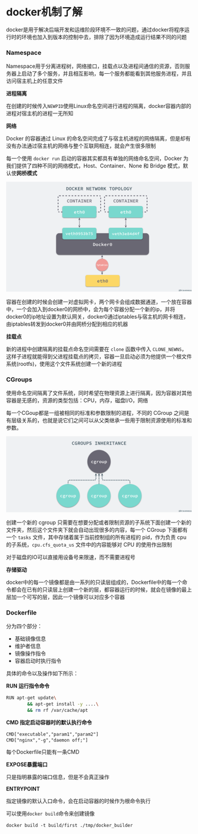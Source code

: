 # docker机制了解

docker是用于解决后端开发和运维阶段环境不一致的问题，通过docker将程序运行时的环境也加入到版本的控制中去，排除了因为环境造成运行结果不同的问题

### Namespace

Namespace用于分离进程树，网络接口，挂载点以及进程间通信的资源，否则服务器上启动了多个服务，并且相互影响，每一个服务都能看到其他服务进程，并且访问宿主机上的任意文件

**进程隔离**

在创建的时候传入`NEWPID`使用Linux命名空间进行进程的隔离，docker容器内部的进程对宿主机的进程一无所知

**网络**

 Docker 的容器通过 Linux 的命名空间完成了与宿主机进程的网络隔离，但是却有没有办法通过宿主机的网络与整个互联网相连，就会产生很多限制

每一个使用 `docker run` 启动的容器其实都具有单独的网络命名空间，Docker 为我们提供了四种不同的网络模式，Host、Container、None 和 Bridge 模式，默认使**网桥模式**

![网桥结构图](./网桥.png)

容器在创建的时候会创建一对虚拟网卡，两个网卡会组成数据通道，一个放在容器中，一个会加入到docker0的网桥中，会为每个容器分配一个新的ip，并将docker0的ip地址设置为默认网关，docker0通过iptables与宿主机的网卡相连，由iptables转发到docker0并由网桥分配到相应的机器

**挂载点**

新的进程中创建隔离的挂载点命名空间需要在 `clone` 函数中传入 `CLONE_NEWNS`，这样子进程就能得到父进程挂载点的拷贝，容器一旦启动必须为他提供一个根文件系统(rootfs)，使用这个文件系统创建一个新的进程

### CGroups

使用命名空间隔离了文件系统，同时希望在物理资源上进行隔离，因为容器对其他容器是无感的，资源的类型包括：CPU，内存，磁盘I/O，网络

每一个CGoup都是一组被相同的标准和参数限制的进程，不同的 CGroup 之间是有层级关系的，也就是说它们之间可以从父类继承一些用于限制资源使用的标准和参数。

![](cgroups-inheritance.png)

创建一个新的 cgroup 只需要在想要分配或者限制资源的子系统下面创建一个新的文件夹，然后这个文件夹下就会自动出现很多的内容，每一个 CGroup 下面都有一个 `tasks` 文件，其中存储着属于当前控制组的所有进程的 pid，作为负责 cpu 的子系统，`cpu.cfs_quota_us` 文件中的内容能够对 CPU 的使用作出限制

对于磁盘的IO可以直接用设备号来限速，而不需要进程号

**存储驱动**

docker中的每一个镜像都是由一系列的只读层组成的，Dockerfile中的每一个命令都会在已有的只读层上创建一个新的层，都容器运行的时候，就会在镜像的最上层加一个可写的层，因此一个镜像可以对应多个容器

### Dockerfile

分为四个部分：

- 基础镜像信息
- 维护者信息
- 镜像操作指令
- 容器启动时执行指令

具体的命令以及操作如下所示：

**RUN 运行指令命令**

```bash
RUN apt-get update\
        && apt-get install -y ....\
        && rm rf /var/cache/apt
```

**CMD 指定启动容器时的默认执行命令**

```
CMD["executable","param1","param2"]
CMD["nginx","-g","daemon off;"]
```

每个Dockerfile只能有一条CMD

**EXPOSE暴露端口**

只是指明暴露的端口信息，但是不会真正操作

**ENTRYPOINT**

指定镜像的默认入口命令，会在启动容器的时候作为根命令执行

可以使用`docker build`命令来创建镜像

```shell
docker build -t build/first ./tmp/docker_builder
```

